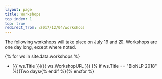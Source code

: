 ```yaml
---
layout: page
title: Workshops
top_index: 1
top: true
redirect_from: /2017/12/04/workshops
---
```


The following workshops will take place on July 19 and 20.  Workshops are one day long, except where noted.

{% for ws in site.data.workshops %}
* [{{ ws.Title }}]({{ ws.WorkshopURL }}) {% if ws.Title == "BioNLP 2018" %}(Two days){% endif %}{% endfor %}
